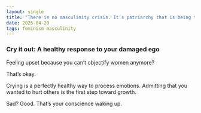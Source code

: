 ```yaml
---
layout: single
title: "There is no masculinity crisis. It's patriarchy that is being threatened."
date: 2025-04-20
tags: feminism masculinity
---
```


### Cry it out: A healthy response to your damaged ego

Feeling upset because you can’t objectify women anymore?

That’s okay.

Crying is a perfectly healthy way to process emotions.
Admitting that you wanted to hurt others is the first step toward growth.

Sad? Good. That’s your conscience waking up.
